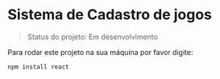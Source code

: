 # Sistema de Cadastro de jogos #
 
>Status do projeto: Em desenvolvimento

Para rodar este projeto na sua máquina por favor digite:

```
npm install react
```

